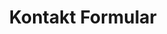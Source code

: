 ---
title: Kontakt Formular
routes:
  default: '/contact/form'
forms:
  contact-form:
    fields:

      - name: message
        type: honeypot

      - name: name
        type: honeypot

      - name: email
        type: honeypot

      - name: user_subject
        label: CONTACT.FORM_SUBJECT
        placeholder: CONTACT.FORM_SUBJECT
        type: text
        outerclasses: form-element
        validate:
          required: true

      - name: user_message
        label: CONTACT.FORM_MESSAGE
        size: long
        placeholder: CONTACT.FORM_MESSAGE
        autofocus: on
        type: textarea
        outerclasses: form-element
        validate:
          required: true

      - name: user_technical
        label: CONTACT.FORM_TECHNICAL
        placeholder: CONTACT.FORM_TECHNICAL
        type: checkbox_label
        outerclasses: form-element
        wrapper_classes: control-group
        label_classes: control control--checkbox field-toggle__label field-toggle__label--boxed
        on_change: ingrid_disableElementByCheckbox('user_technical', 'user_company')

      - name: user_company
        label: CONTACT.FORM_COMPANY
        type: select
        outerclasses: form-element
        options:
          false: ---
          bw: Baden-Württemberg
          by: Bayern
          be: Berlin
          bb: Brandenburg
          hb: Bremen
          hh: Hamburg
          he: Hessen
          mv: Mecklenburg-Vorpommern
          ni: Niedersachsen
          nw: Nordrhein-Westfalen
          rp: Rheinland-Pfalz
          sl: Saarland
          sn: Sachsen
          sa: Sachsen-Anhalt
          sh: Schleswig-Holstein
          th: Thüringen

      - name: user_email
        label: CONTACT.FORM_EMAIL
        placeholder: CONTACT.FORM_EMAIL
        type: email
        outerclasses: form-element
        validate:
          rule: email
          required: true

      - name: user_name
        label: CONTACT.FORM_NAME
        placeholder: CONTACT.FORM_NAME
        type: text
        outerclasses: form-element

    buttons:
      - type: submit
        value: COMMON.FORM_BUTTON_SUBMIT
        outerclasses: subtext-submit
        classes: button

    process:
      - email:
          from: "{{ config.plugins.email.from }}"
          to:
            - "{{ config.plugins.email.to }}"
            - "{{ form.value.user_email }}"
          reply_to:
            - "{{ form.value.user_email }}"
          subject: "{{ form.value.user_subject }}"
          body: "{% include 'forms/contact/contact.email.html.twig' %}"
      - save:
          fileprefix: contact-
          dateformat: Ymd-His-u
          extension: txt
          body: "{% include 'forms/data.txt.twig' %}"
      - message: CONTACT.SUCCESS
      - display: "/contact/success"
---